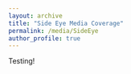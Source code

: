 ```yaml
---
layout: archive
title: "Side Eye Media Coverage"
permalink: /media/SideEye
author_profile: true
---
```

Testing! 